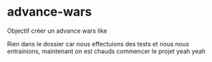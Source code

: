 # advance-wars

Objectif créer un advance wars like

Rien dans le dossier car nous effectuions des tests et nous nous entrainions, maintenant on est chauds commencer le projet yeah yeah 
